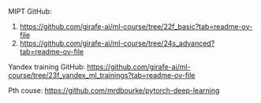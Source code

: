 MIPT GitHub:
1. https://github.com/girafe-ai/ml-course/tree/22f_basic?tab=readme-ov-file
2. https://github.com/girafe-ai/ml-course/tree/24s_advanced?tab=readme-ov-file

Yandex training GitHub: https://github.com/girafe-ai/ml-course/tree/23f_yandex_ml_trainings?tab=readme-ov-file

Pth couse: https://github.com/mrdbourke/pytorch-deep-learning
